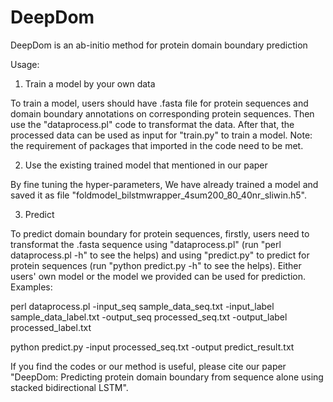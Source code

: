 # DeepDom
DeepDom is an ab-initio method for protein domain boundary prediction

Usage:

1. Train a model by your own data

To train a model, users should have .fasta file for protein sequences and domain boundary annotations on corresponding protein sequences. Then use the "dataprocess.pl" code to transformat the data. After that, the processed data can be used as input for "train.py" to train a model. Note: the requirement of packages that imported in the code need to be met.

2. Use the existing trained model that mentioned in our paper

By fine tuning the hyper-parameters, We have already trained a model and saved it as file "foldmodel_bilstmwrapper_4sum200_80_40nr_sliwin.h5".

3. Predict

To predict domain boundary for protein sequences, firstly, users need to transformat the .fasta sequence using "dataprocess.pl" (run "perl dataprocess.pl -h" to see the helps) and using "predict.py" to predict for protein sequences (run "python predict.py -h" to see the helps). Either users' own model or the model we provided can be used for prediction.
Examples:

perl dataprocess.pl -input_seq sample_data_seq.txt -input_label sample_data_label.txt -output_seq processed_seq.txt -output_label processed_label.txt

python predict.py -input processed_seq.txt -output predict_result.txt


If you find the codes or our method is useful, please cite our paper "DeepDom: Predicting protein domain boundary from sequence alone using stacked bidirectional LSTM".
